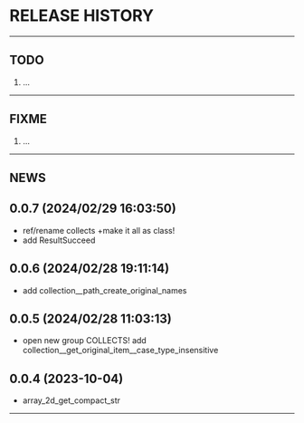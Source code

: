 # RELEASE HISTORY

********************************************************************************
## TODO
1. ...  

********************************************************************************
## FIXME
1. ...  

********************************************************************************
## NEWS

0.0.7 (2024/02/29 16:03:50)
------------------------------
- ref/rename collects +make it all as class!  
- add ResultSucceed  

0.0.6 (2024/02/28 19:11:14)
------------------------------
- add collection__path_create_original_names  

0.0.5 (2024/02/28 11:03:13)
------------------------------
- open new group COLLECTS! add collection__get_original_item__case_type_insensitive  

0.0.4 (2023-10-04)
-------------------
- array_2d_get_compact_str

********************************************************************************
